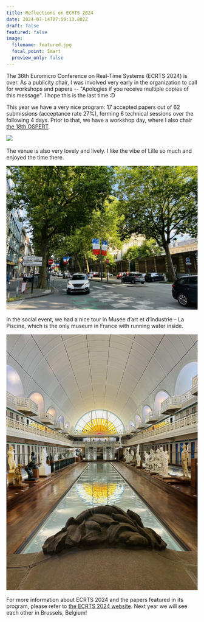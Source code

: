 ```yaml
---
title: Reflections on ECRTS 2024
date: 2024-07-14T07:59:13.802Z
draft: false
featured: false
image:
  filename: featured.jpg
  focal_point: Smart
  preview_only: false
---
```

The 36th Euromicro Conference on Real-Time Systems (ECRTS 2024) is over. As a publicity chair, I was involved very early in the organization to call for workshops and papers -- "Apologies if you receive multiple copies of this message". I hope this is the last time :D

T﻿his year we have a very nice program: 17 accepted papers out of 62 submissions (acceptance rate 27%), forming 6 technical sessions over the following 4 days. Prior to that, we have a workshop day, where I also chair [the 18th OSPERT](https://khchen.eu/post/co-chair-of-ospert-2024/). 

![](img_4083.jpg)

T﻿he venue is also very lovely and lively. I like the vibe of Lille so much and enjoyed the time there.

![](img_4082.jpg)

I﻿n the social event, we had a nice tour in Musée d’art et d’industrie – La Piscine, which is the only museum in France with running water inside.

![](img_4081.jpg)

For more information about ECRTS 2024 and the papers featured in its program, please refer to [the ECRTS 2024 website](https://www.ecrts.org/). N﻿ext year we will see each other in Brussels, Belgium!